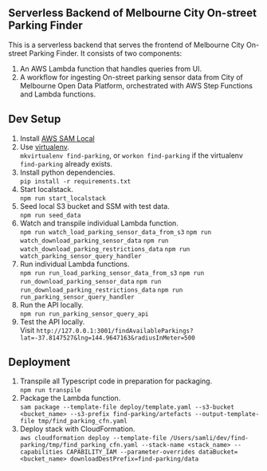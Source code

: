 ## Serverless Backend of Melbourne City On-street Parking Finder

 This is a serverless backend that serves the frontend of Melbourne City On-street Parking Finder. It consists of two components:
 1. An AWS Lambda function that handles queries from UI.
 1. A workflow for ingesting On-street parking sensor data from City of Melbourne Open Data Platform, orchestrated with AWS Step Functions and Lambda functions.

## Dev Setup
1. Install [AWS SAM Local](https://github.com/awslabs/aws-sam-cli/releases/tag/v0.6.2)
1. Use [virtualenv](https://virtualenv.pypa.io/en/latest/).  
  `mkvirtualenv find-parking`, or `workon find-parking` if the virtualenv `find-parking` already exists.
1. Install python dependencies.  
  `pip install -r requirements.txt`
1. Start localstack.  
  `npm run start_localstack`
1. Seed local S3 bucket and SSM with test data.  
  `npm run seed_data`
1. Watch and transpile individual Lambda function.  
  `npm run watch_load_parking_sensor_data_from_s3`
  `npm run watch_download_parking_sensor_data`
  `npm run watch_download_parking_restrictions_data`
  `npm run watch_parking_sensor_query_handler`
1. Run individual Lambda functions.  
  `npm run run_load_parking_sensor_data_from_s3`
  `npm run run_download_parking_sensor_data`
  `npm run run_download_parking_restrictions_data`
  `npm run run_parking_sensor_query_handler`
1. Run the API locally.  
  `npm run run_parking_sensor_query_api`
1. Test the API locally.  
  Visit `http://127.0.0.1:3001/findAvailableParkings?lat=-37.8147527&lng=144.9647163&radiusInMeter=500`

## Deployment
1. Transpile all Typescript code in preparation for packaging.    
  `npm run transpile`
1. Package the Lambda function.  
  `sam package --template-file deploy/template.yaml --s3-bucket <bucket_name> --s3-prefix find-parking/artefacts --output-template-file tmp/find_parking_cfn.yaml`
1. Deploy stack with CloudFormation.  
  `aws cloudformation deploy --template-file /Users/samli/dev/find-parking/tmp/find_parking_cfn.yaml --stack-name <stack_name> --capabilities CAPABILITY_IAM --parameter-overrides dataBucket=<bucket_name> downloadDestPrefix=find-parking/data`  

